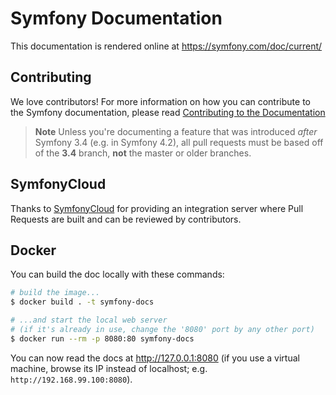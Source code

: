 Symfony Documentation
=====================

This documentation is rendered online at https://symfony.com/doc/current/

Contributing
------------

We love contributors! For more information on how you can contribute to the
Symfony documentation, please read
[Contributing to the Documentation](https://symfony.com/doc/current/contributing/documentation/overview.html)

> **Note**
> Unless you're documenting a feature that was introduced *after* Symfony 3.4
> (e.g. in Symfony 4.2), all pull requests must be based off of the **3.4** branch,
> **not** the master or older branches.

SymfonyCloud
------------

Thanks to [SymfonyCloud](https://symfony.com/cloud) for providing an integration
server where Pull Requests are built and can be reviewed by contributors.

Docker
------

You can build the doc locally with these commands:

```bash
# build the image...
$ docker build . -t symfony-docs

# ...and start the local web server
# (if it's already in use, change the '8080' port by any other port)
$ docker run --rm -p 8080:80 symfony-docs
```

You can now read the docs at http://127.0.0.1:8080 (if you use a virtual
machine, browse its IP instead of localhost; e.g. `http://192.168.99.100:8080`).
